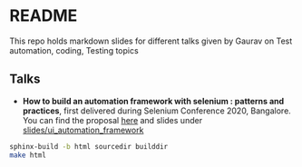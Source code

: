 # README

This repo holds markdown slides for different talks given by Gaurav on Test automation, coding,
Testing topics

## Talks

- **How to build an automation framework with selenium : patterns and practices**, first delivered
  during Selenium Conference 2020, Bangalore. You can find the proposal
  [here](https://confengine.com/selenium-conf-2020/proposal/13303/how-to-build-an-automation-framework-with-selenium-patterns-and-practices)
  and slides under [slides/ui_automation_framework](slides/ui_automation_framework)

```zsh
sphinx-build -b html sourcedir builddir
make html
```
